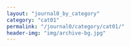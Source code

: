 ```yaml
---
layout: "journal0_by_category"
category: "cat01"
permalink: "/journal0/category/cat01/"
header-img: "img/archive-bg.jpg"
---
```

